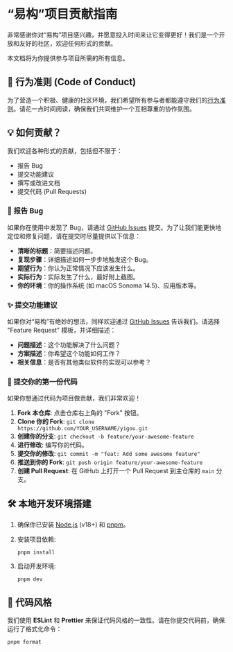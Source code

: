 # “易构”项目贡献指南

非常感谢你对“易构”项目感兴趣，并愿意投入时间来让它变得更好！我们是一个开放和友好的社区，欢迎任何形式的贡献。

本文档将为你提供参与项目所需的所有信息。

## 🤝 行为准则 (Code of Conduct)

为了营造一个积极、健康的社区环境，我们希望所有参与者都能遵守我们的[行为准则](https://www.google.com/search?q=./CODE_OF_CONDUCT.md)。请花一点时间阅读，确保我们共同维护一个互相尊重的协作氛围。

## 💡 如何贡献？

我们欢迎各种形式的贡献，包括但不限于：

- 报告 Bug
- 提交功能建议
- 撰写或改进文档
- 提交代码 (Pull Requests)

### 🐛 报告 Bug

如果你在使用中发现了 Bug，请通过 [GitHub Issues](https://www.google.com/search?q=https://github.com/your-username/yigou/issues) 提交。为了让我们能更快地定位和修复问题，请在提交时尽量提供以下信息：

- **清晰的标题**：简要描述问题。
- **复现步骤**：详细描述如何一步步地触发这个 Bug。
- **期望行为**：你认为正常情况下应该发生什么。
- **实际行为**：实际发生了什么，最好附上截图。
- **你的环境**：你的操作系统 (如 macOS Sonoma 14.5)、应用版本等。

### ✨ 提交功能建议

如果你对“易构”有绝妙的想法，同样欢迎通过 [GitHub Issues](https://www.google.com/search?q=https://github.com/your-username/yigou/issues) 告诉我们。请选择 "Feature Request" 模板，并详细描述：

- **问题描述**：这个功能解决了什么问题？
- **方案描述**：你希望这个功能如何工作？
- **相关信息**：是否有其他类似软件的实现可以参考？

### 🚀 提交你的第一份代码

如果你想通过代码为项目做贡献，我们非常欢迎！

1. **Fork 本仓库**: 点击仓库右上角的 "Fork" 按钮。
2. **Clone 你的 Fork**: `git clone https://github.com/YOUR_USERNAME/yigou.git`
3. **创建你的分支**: `git checkout -b feature/your-awesome-feature`
4. **进行修改**: 编写你的代码。
5. **提交你的修改**: `git commit -m "feat: Add some awesome feature"`
6. **推送到你的 Fork**: `git push origin feature/your-awesome-feature`
7. **创建 Pull Request**: 在 GitHub 上打开一个 Pull Request 到主仓库的 `main` 分支。

## 🛠️ 本地开发环境搭建

1. 确保你已安装 [Node.js](https://nodejs.org/) (v18+) 和 [pnpm](https://pnpm.io/)。

2. 安装项目依赖:

   ```
   pnpm install
   ```

3. 启动开发环境:

   ```
   pnpm dev
   ```

## 🎨 代码风格

我们使用 **ESLint** 和 **Prettier** 来保证代码风格的一致性。请在你提交代码前，确保运行了格式化命令：

```
pnpm format
```
